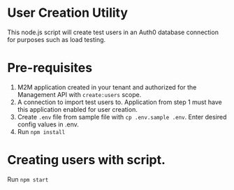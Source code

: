 # User Creation Utility

This node.js script will create test users in an Auth0 database connection for purposes such as load testing.

# Pre-requisites

1. M2M application created in your tenant and authorized for the Management API with `create:users` scope.
2. A connection to import test users to. Application from step 1 must have this application enabled for user creation.
3. Create `.env` file from sample file with `cp .env.sample .env`. Enter desired config values in .env.
4. Run `npm install`

# Creating users with script.

Run `npm start`
